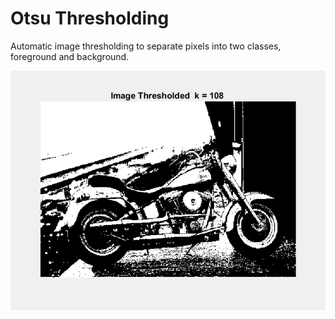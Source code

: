 # Otsu Thresholding
Automatic image thresholding to separate pixels into two classes, foreground and background.

![plot](https://github.com/SaraFattouh/Otsu-Thresholding/blob/main/Motor.png)
